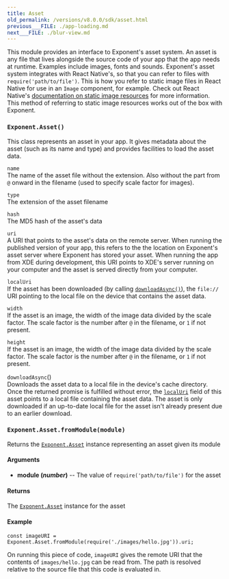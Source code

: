 ```yaml
---
title: Asset
old_permalink: /versions/v8.0.0/sdk/asset.html
previous___FILE: ./app-loading.md
next___FILE: ./blur-view.md
---
```


This module provides an interface to Exponent's asset system. An asset is any file that lives alongside the source code of your app that the app needs at runtime. Examples include images, fonts and sounds. Exponent's asset system integrates with React Native's, so that you can refer to files with `require('path/to/file')`. This is how you refer to static image files in React Native for use in an `Image` component, for example. Check out React Native's [documentation on static image resources](https://facebook.github.io/react-native/docs/images.html#static-image-resources) for more information. This method of referring to static image resources works out of the box with Exponent.

### `Exponent.Asset()`

This class represents an asset in your app. It gives metadata about the asset (such as its name and type) and provides facilities to load the asset data.

 `name`  
The name of the asset file without the extension. Also without the part from `@` onward in the filename (used to specify scale factor for images).

 `type`  
The extension of the asset filename

 `hash`  
The MD5 hash of the asset's data

 `uri`  
A URI that points to the asset's data on the remote server. When running the published version of your app, this refers to the the location on Exponent's asset server where Exponent has stored your asset. When running the app from XDE during development, this URI points to XDE's server running on your computer and the asset is served directly from your computer.

 `localUri`  
If the asset has been downloaded (by calling [`downloadAsync()`](#exponentassetdownloadasync "Exponent.Asset.downloadAsync")), the `file://` URI pointing to the local file on the device that contains the asset data.

 `width`  
If the asset is an image, the width of the image data divided by the scale factor. The scale factor is the number after `@` in the filename, or `1` if not present.

 `height`  
If the asset is an image, the width of the image data divided by the scale factor. The scale factor is the number after `@` in the filename, or `1` if not present.

 `downloadAsync`()  
Downloads the asset data to a local file in the device's cache directory. Once the returned promise is fulfilled without error, the [`localUri`](#exponentassetlocaluri "Exponent.Asset.localUri") field of this asset points to a local file containing the asset data. The asset is only downloaded if an up-to-date local file for the asset isn't already present due to an earlier download.

### `Exponent.Asset.fromModule(module)`

Returns the [`Exponent.Asset`](#exponentasset "Exponent.Asset") instance representing an asset given its module

#### Arguments

-   **module (_number_)** -- The value of `require('path/to/file')` for the asset

#### Returns

The [`Exponent.Asset`](#exponentasset "Exponent.Asset") instance for the asset

#### Example

    const imageURI = Exponent.Asset.fromModule(require('./images/hello.jpg')).uri;

On running this piece of code, `imageURI` gives the remote URI that the contents of `images/hello.jpg` can be read from. The path is resolved relative to the source file that this code is evaluated in.
